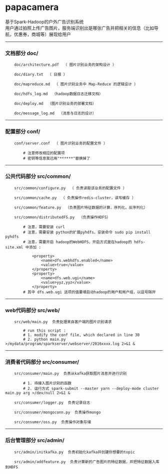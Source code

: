# papacamera #


基于Spark-Hadoop的户外广告识别系统  
用户通过拍照上传广告图片，服务端识别出是哪张广告并把相关的信息（比如导航，优惠券，商城等）展现给用户  


--------------------------------------------------


### 文档部分 doc/ ###

        doc/architecture.pdf  （ 图片识别业务的架构设计 ）  

        doc/diary.txt  （ 日报 ）  

        doc/mapreduce.md  （ 图片识别业务中 Map-Reduce 的逻辑设计 ）  

        doc/hdfs_log.md  （hadoop数据日志迁移文档）  

        doc/deploy.md  （图片识别业务的部署文档）  

        doc/message_log.md  （消息与日志的设计）  

--------------------------------------------------


### 配置部分 conf/ ###

        conf/server.conf  （ 图片识别业务的配置文件 ）  
        
            # 注意修改相应的配置项  
            # 密钥等信息我已用"******"替换掉了  


--------------------------------------------------


### 公共代码部分 src/common/ ###

        src/common/configure.py  （ 负责读取该业务的配置文件 ）  

        src/common/cache.py  （ 负责操作redis-cluster，读写缓存 ）  

        src/common/feature.py  （负责图片特征数据的计算，序列化，反序列化）  

        src/common/distributedFS.py  （负责操作HDFS）  

            # 注意，需要安装 curl  
            # 注意，需要安装 python的扩展pyhdfs，安装命令 sudo pip install pyhdfs  
            # 注意，需要开启 hadoop的WebHDFS，开启方式是在hadoop的 hdfs-site.xml 中添加 :  
            
                <property>
                    <name>dfs.webhdfs.enabled</name>
                    <value>true</value>
                </property>
                <property>
                    <name>dfs.web.ugi</name>
                    <value>yyz,yyz</value>
                </property>
            # 其中 dfs.web.ugi 这项的值要填启动hadoop的用户和用户组，以逗号隔开  
            

--------------------------------------------------


### web代码部分 src/web/ ###

        src/web/main.py  负责处理来自客户端的图片识别请求  
        
            # run this script :  
            # 1. modify the conf file, which declared in line 30  
            # 2. python main.py >/mydata/program/sparkserver/webserver/2016xxxx.log 2>&1 &  


--------------------------------------------------


### 消费者代码部分 src/consumer/ ###

        src/consumer/main.py  负责从kafka获取图片消息并进行识别  
        
            # 1. 待接入图片识别的函数  
            # 2. 运行方式 spark-submit --master yarn --deploy-mode cluster main.py arg >/dev/null 2>&1 &  

        src/consumer/logger.py  负责记录日志  

        src/consumer/mongoconn.py  负责操作mongo  

        src/consumer/oss.py  负责操作对象存储  

--------------------------------------------------


### 后台管理部分 src/admin/ ###

        src/admin/initkafka.py  负责初始化kafka并创建你想要的topic  

        src/admin/addfeature.py  负责计算新的广告图片的特征数据，并把特征数据入库到HDFS  
